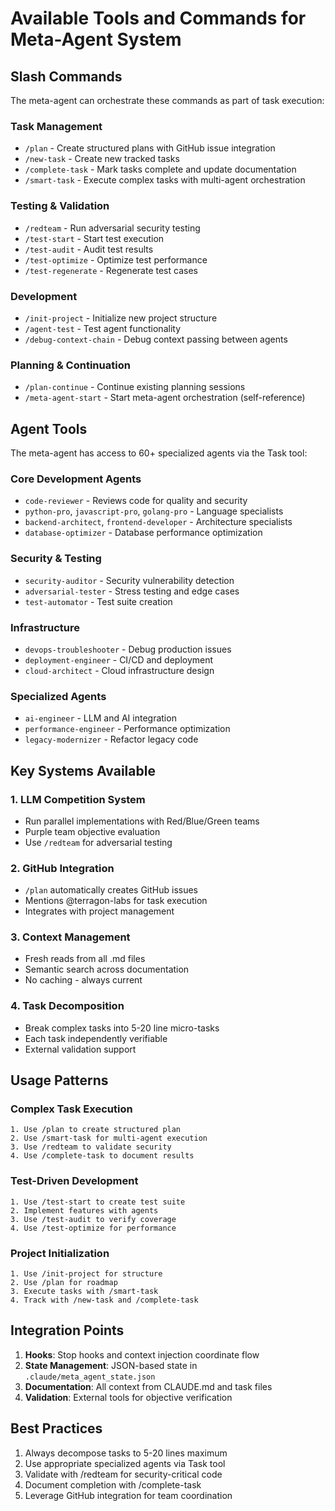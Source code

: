 # Available Tools and Commands for Meta-Agent System

## Slash Commands

The meta-agent can orchestrate these commands as part of task execution:

### Task Management
- `/plan` - Create structured plans with GitHub issue integration
- `/new-task` - Create new tracked tasks
- `/complete-task` - Mark tasks complete and update documentation
- `/smart-task` - Execute complex tasks with multi-agent orchestration

### Testing & Validation
- `/redteam` - Run adversarial security testing
- `/test-start` - Start test execution
- `/test-audit` - Audit test results
- `/test-optimize` - Optimize test performance
- `/test-regenerate` - Regenerate test cases

### Development
- `/init-project` - Initialize new project structure
- `/agent-test` - Test agent functionality
- `/debug-context-chain` - Debug context passing between agents

### Planning & Continuation
- `/plan-continue` - Continue existing planning sessions
- `/meta-agent-start` - Start meta-agent orchestration (self-reference)

## Agent Tools

The meta-agent has access to 60+ specialized agents via the Task tool:

### Core Development Agents
- `code-reviewer` - Reviews code for quality and security
- `python-pro`, `javascript-pro`, `golang-pro` - Language specialists
- `backend-architect`, `frontend-developer` - Architecture specialists
- `database-optimizer` - Database performance optimization

### Security & Testing
- `security-auditor` - Security vulnerability detection
- `adversarial-tester` - Stress testing and edge cases
- `test-automator` - Test suite creation

### Infrastructure
- `devops-troubleshooter` - Debug production issues
- `deployment-engineer` - CI/CD and deployment
- `cloud-architect` - Cloud infrastructure design

### Specialized Agents
- `ai-engineer` - LLM and AI integration
- `performance-engineer` - Performance optimization
- `legacy-modernizer` - Refactor legacy code

## Key Systems Available

### 1. LLM Competition System
- Run parallel implementations with Red/Blue/Green teams
- Purple team objective evaluation
- Use `/redteam` for adversarial testing

### 2. GitHub Integration
- `/plan` automatically creates GitHub issues
- Mentions @terragon-labs for task execution
- Integrates with project management

### 3. Context Management
- Fresh reads from all .md files
- Semantic search across documentation
- No caching - always current

### 4. Task Decomposition
- Break complex tasks into 5-20 line micro-tasks
- Each task independently verifiable
- External validation support

## Usage Patterns

### Complex Task Execution
```
1. Use /plan to create structured plan
2. Use /smart-task for multi-agent execution
3. Use /redteam to validate security
4. Use /complete-task to document results
```

### Test-Driven Development
```
1. Use /test-start to create test suite
2. Implement features with agents
3. Use /test-audit to verify coverage
4. Use /test-optimize for performance
```

### Project Initialization
```
1. Use /init-project for structure
2. Use /plan for roadmap
3. Execute tasks with /smart-task
4. Track with /new-task and /complete-task
```

## Integration Points

1. **Hooks**: Stop hooks and context injection coordinate flow
2. **State Management**: JSON-based state in `.claude/meta_agent_state.json`
3. **Documentation**: All context from CLAUDE.md and task files
4. **Validation**: External tools for objective verification

## Best Practices

1. Always decompose tasks to 5-20 lines maximum
2. Use appropriate specialized agents via Task tool
3. Validate with /redteam for security-critical code
4. Document completion with /complete-task
5. Leverage GitHub integration for team coordination